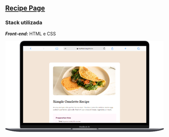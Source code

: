 ## [Recipe Page](../recipe-page/)
### Stack utilizada
***Front-end:*** HTML e CSS

<a href="https://maahbatistaa.github.io/frontend-challenges/recipe-page/">
  <img src="./src/images/recipe-page.png"/>
</a>


